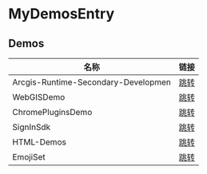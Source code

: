 # MyDemosEntry

## Demos
名称|链接
-|-
Arcgis-Runtime-Secondary-Developmen|[跳转](https://github.com/soitwaterdemos/Arcgis-Runtime-Secondary-Developmen)
WebGISDemo|[跳转](https://github.com/soitwaterdemos/WebGISDemo)
ChromePluginsDemo|[跳转](https://github.com/soitwaterdemos/ChromePluginsDemo)
SignInSdk|[跳转](https://github.com/soitwaterdemos/SignInSDK)
HTML-Demos|[跳转](https://github.com/soitwaterdemos/HTML-Demos)
EmojiSet|[跳转](https://github.com/soitwaterdemos/EmojiSet)